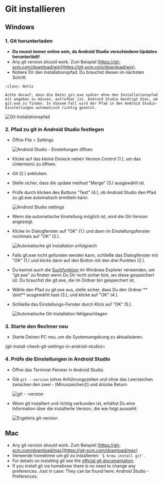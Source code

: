 # Git installieren

## Windows

### 1. Git herunterladen

- **Du musst immer online sein, da Android Studio verschiedene Updates herunterlädt!**
- Any git version should work. Zum Beispiel [https://git-scm.com/download/win](https://git-scm.com/download/win).
- Notiere Dir den Installationspfad. Du brauchst diesen im nächsten Schritt.

```{admonition} make git.exe available via Windows PATH
:class: Notiz

Achte darauf, dass die Datei git.exe später ohne den Installationspfad mit angeben zu müssen, aufrufbar ist. Android Studio benötigt dies, um git.exe zu finden. In diesem Fall wird der Pfad in den Android Studio-Einstellungen automatisch richtig gesetzt.

```

![Git Installationspfad](../images/Update_GitPath.png)

### 2. Pfad zu git in Android Studio festlegen

- Öffne File > Settings

  ![Android Studio - Einstellungen öffnen](../images/Update_GitSettings1.png)

- Klicke auf das kleine Dreieck neben Version Control (1.), um das Untermenü zu öffnen.

- Git (2.) anklicken.

- Stelle sicher, dass die update method "Merge" (3.) ausgewählt ist.

- Prüfe durch klicken des Buttons "Test" (4.), ob Android Studio den Pfad zu git.exe automatisch ermitteln kann.

  ![Android Studio settings](../images/AndroidStudio361_09.png)

- Wenn die automatische Einstellung möglich ist, wird die Git-Version angezeigt.

- Klicke im Dialogfenster auf "OK" (1.) und dann im Einstellungsfenster nochmals auf "OK" (2.).

  ![Automatische git Installation erfolgreich](../images/AndroidStudio361_10.png)

- Falls git.exe nicht gefunden werden kann, schließe das Dialogfenster mit "OK" (1.) und klicke dann auf den Button mit den drei Punkten (2.).

- Du kannst auch die [Suchfunktion](https://www.tenforums.com/tutorials/94452-search-file-explorer-windows-10-a.html)  im Windows Explorer verwenden, um "git.exe" zu finden wenn Du Dir nicht sicher bist, wo diese gespeichert ist. Du brauchst die git.exe, die im Ordner bin gespeichert ist.

- Wähle den Pfad zu git.exe aus, stelle sicher, dass Du den Ordner \*\* \\bin\\\*\* ausgewählt hast (3.), und klicke auf "OK" (4.).

- Schließe das Einstellungs-Fenster durch Klick auf "OK" (5.).

  ![Automatische Git-Installation fehlgeschlagen](../images/AndroidStudio361_11.png)

### 3. Starte den Rechner neu

- Starte Deinen PC neu, um die Systemumgebung zu aktualisieren.

(git-install-check-git-settings-in-android-studio)=
### 4. Prüfe die Einstellungen in Android Studio

- Öffne das Terminal-Fenster in Android Studio

- Gib `git --version` (ohne Anführungszeiten und ohne das Leerzeichen zwischen den zwei - \[Minuszeichen\]!) und drücke Return

  ![git - -version](../images/AndroidStudio_gitversion1.png)

- Wenn git installiert und richtig verbunden ist, erhältst Du eine Information über die installierte Version, die wie folgt aussieht:

  ![Ergebnis git-version](../images/AndroidStudio_gitversion2.png)

## Mac

- Any git version should work. Zum Beispiel [https://git-scm.com/download/mac](https://git-scm.com/download/mac)
- Verwende homebrew um git zu installieren: `` `$ brew install git` ``.
- For details on installing git see the [official git documentation](https://git-scm.com/book/en/v2/Getting-Started-Installing-Git).
- If you install git via homebrew there is no need to change any preferences. Just in case: They can be found here: Android Studio - Preferences.
